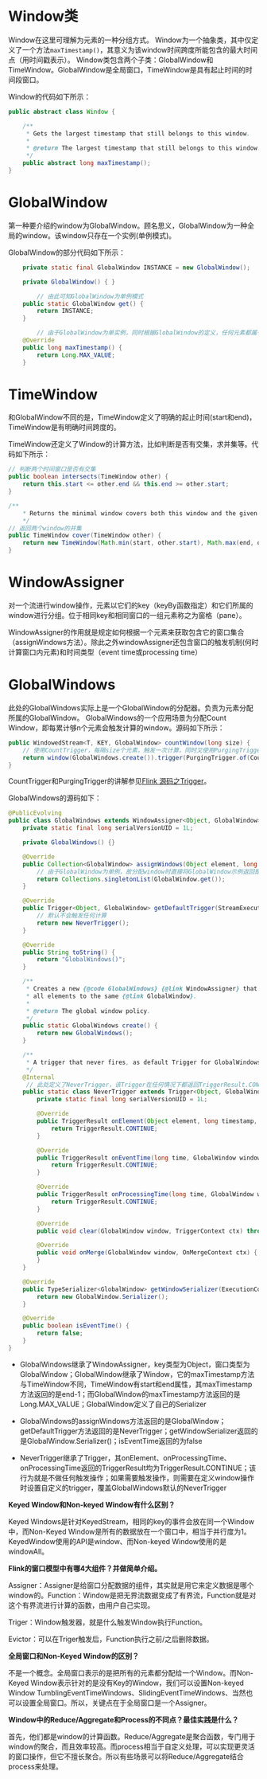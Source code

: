 # Window类

Window在这里可理解为元素的一种分组方式。
 Window为一个抽象类，其中仅定义了一个方法`maxTimestamp()`，其意义为该window时间跨度所能包含的最大时间点（用时间戳表示）。
 Window类包含两个子类：GlobalWindow和TimeWindow。GlobalWindow是全局窗口，TimeWindow是具有起止时间的时间段窗口。

Window的代码如下所示：



```java
public abstract class Window {

    /**
     * Gets the largest timestamp that still belongs to this window.
     *
     * @return The largest timestamp that still belongs to this window.
     */
    public abstract long maxTimestamp();
}
```

# GlobalWindow

第一种要介绍的window为GlobalWindow。顾名思义，GlobalWindow为一种全局的window。该window只存在一个实例(单例模式)。

GlobalWindow的部分代码如下所示：



```java
    private static final GlobalWindow INSTANCE = new GlobalWindow();

    private GlobalWindow() { }

        // 由此可知GlobalWindow为单例模式
    public static GlobalWindow get() {
        return INSTANCE;
    }

        // 由于GlobalWindow为单实例，同时根据GlobalWindow的定义，任何元素都属于GlobalWindow，故maxTimestamp返回Long的最大值
    @Override
    public long maxTimestamp() {
        return Long.MAX_VALUE;
    }
```

# TimeWindow

和GlobalWindow不同的是，TimeWindow定义了明确的起止时间(start和end)，TimeWindow是有明确时间跨度的。

TimeWindow还定义了Window的计算方法，比如判断是否有交集，求并集等。代码如下所示：



```java
// 判断两个时间窗口是否有交集
public boolean intersects(TimeWindow other) {
    return this.start <= other.end && this.end >= other.start;
}

/**
    * Returns the minimal window covers both this window and the given window.
    */
// 返回两个window的并集
public TimeWindow cover(TimeWindow other) {
    return new TimeWindow(Math.min(start, other.start), Math.max(end, other.end));
}
```



# WindowAssigner

对一个流进行window操作，元素以它们的key（keyBy函数指定）和它们所属的window进行分组。位于相同key和相同窗口的一组元素称之为窗格（pane）。

WindowAssigner的作用就是规定如何根据一个元素来获取包含它的窗口集合（assignWindows方法）。除此之外windowAssigner还包含窗口的触发机制(何时计算窗口内元素)和时间类型（event time或processing time）





# GlobalWindows

此处的GlobalWindows实际上是一个GlobalWindow的分配器。负责为元素分配所属的GlobalWindow。
 GlobalWindows的一个应用场景为分配Count Window，即每累计够n个元素会触发计算的window。源码如下所示：

```java
public WindowedStream<T, KEY, GlobalWindow> countWindow(long size) {
    // 使用CountTrigger，每隔size个元素，触发一次计算，同时又使用PurgingTrigger，每次触发计算之后将window内容清空
    return window(GlobalWindows.create()).trigger(PurgingTrigger.of(CountTrigger.of(size)));
}
```

CountTrigger和PurgingTrigger的讲解参见[Flink 源码之Trigger](https://www.jianshu.com/p/586db7a56a0a)。

GlobalWindows的源码如下：

```java
@PublicEvolving
public class GlobalWindows extends WindowAssigner<Object, GlobalWindow> {
    private static final long serialVersionUID = 1L;

    private GlobalWindows() {}

    @Override
    public Collection<GlobalWindow> assignWindows(Object element, long timestamp, WindowAssignerContext context) {
        // 由于GlobalWindow为单例，故分配window时直接将GlobalWindow示例返回即可
        return Collections.singletonList(GlobalWindow.get());
    }

    @Override
    public Trigger<Object, GlobalWindow> getDefaultTrigger(StreamExecutionEnvironment env) {
        // 默认不会触发任何计算
        return new NeverTrigger();
    }

    @Override
    public String toString() {
        return "GlobalWindows()";
    }

    /**
     * Creates a new {@code GlobalWindows} {@link WindowAssigner} that assigns
     * all elements to the same {@link GlobalWindow}.
     *
     * @return The global window policy.
     */
    public static GlobalWindows create() {
        return new GlobalWindows();
    }

    /**
     * A trigger that never fires, as default Trigger for GlobalWindows.
     */
    @Internal
     // 此处定义了NeverTrigger，该Trigger在任何情况下都返回TriggerResult.CONTINUE，不触发任何计算
    public static class NeverTrigger extends Trigger<Object, GlobalWindow> {
        private static final long serialVersionUID = 1L;

        @Override
        public TriggerResult onElement(Object element, long timestamp, GlobalWindow window, TriggerContext ctx) {
            return TriggerResult.CONTINUE;
        }

        @Override
        public TriggerResult onEventTime(long time, GlobalWindow window, TriggerContext ctx) {
            return TriggerResult.CONTINUE;
        }

        @Override
        public TriggerResult onProcessingTime(long time, GlobalWindow window, TriggerContext ctx) {
            return TriggerResult.CONTINUE;
        }

        @Override
        public void clear(GlobalWindow window, TriggerContext ctx) throws Exception {}

        @Override
        public void onMerge(GlobalWindow window, OnMergeContext ctx) {
        }
    }

    @Override
    public TypeSerializer<GlobalWindow> getWindowSerializer(ExecutionConfig executionConfig) {
        return new GlobalWindow.Serializer();
    }

    @Override
    public boolean isEventTime() {
        return false;
    }
}
```



- GlobalWindows继承了WindowAssigner，key类型为Object，窗口类型为GlobalWindow；GlobalWindow继承了Window，它的maxTimestamp方法与TimeWindow不同，TimeWindow有start和end属性，其maxTimestamp方法返回的是end-1；而GlobalWindow的maxTimestamp方法返回的是Long.MAX_VALUE；GlobalWindow定义了自己的Serializer

- GlobalWindows的assignWindows方法返回的是GlobalWindow；getDefaultTrigger方法返回的是NeverTrigger；getWindowSerializer返回的是GlobalWindow.Serializer()；isEventTime返回的为false

- NeverTrigger继承了Trigger，其onElement、onProcessingTime、onProcessingTime返回的TriggerResult均为TriggerResult.CONTINUE；该行为就是不做任何触发操作；如果需要触发操作，则需要在定义window操作时设置自定义的trigger，覆盖GlobalWindows默认的NeverTrigger

  

**Keyed Window和Non-keyed Window有什么区别？**

Keyed Windows是针对KeyedStream，相同的key的事件会放在同一个Window中，而Non-Keyed Window是所有的数据放在一个窗口中，相当于并行度为1。KeyedWindow使用的API是window、而Non-keyed Window使用的是windowAll。



**Flink的窗口模型中有哪4大组件？并做简单介绍。**

Assigner：Assigner是给窗口分配数据的组件，其实就是用它来定义数据是哪个window的。Function：Window是把无界流数据变成了有界流，Function就是对这个有界流进行计算的函数，由用户自己实现。

Triger：Window触发器，就是什么触发Window执行Function。

Evictor：可以在Triger触发后，Function执行之前/之后删除数据。



**全局窗口和Non-Keyed Window的区别？**

不是一个概念。全局窗口表示的是把所有的元素都分配给一个Window。而Non-Keyed Window表示针对的是没有Key的Window，我们可以设置Non-keyed Window TumblingEventTimeWindows、SlidingEventTimeWindows、当然也可以设置全局窗口。所以，关键点在于全局窗口是一个Assigner。



**Window中的Reduce/Aggregate和Process的不同点？最佳实践是什么？**

首先，他们都是window的计算函数。Reduce/Aggregate是聚合函数，专门用于window的聚合，而且效率较高。而process相当于自定义处理，可以实现更灵活的窗口操作，但它不擅长聚合。所以有些场景可以将Reduce/Aggregate结合process来处理。